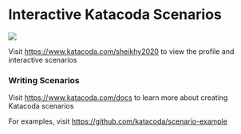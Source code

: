 # Interactive Katacoda Scenarios

[![](http://shields.katacoda.com/katacoda/sheikhy2020/count.svg)](https://www.katacoda.com/sheikhy2020 "Get your profile on Katacoda.com")

Visit https://www.katacoda.com/sheikhy2020 to view the profile and interactive scenarios

### Writing Scenarios
Visit https://www.katacoda.com/docs to learn more about creating Katacoda scenarios

For examples, visit https://github.com/katacoda/scenario-example
